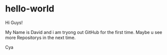 # hello-world

Hi Guys!

My Name is David and i am tryong out GitHub for the first time. Maybe u see more Repositorys in the next time.

Cya
